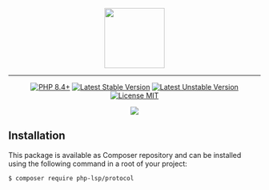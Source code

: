 <p align="center">
    <a href="https://github.com/php-lsp" target="_blank">
        <img src="https://avatars.githubusercontent.com/u/153323085?s=120" width="120">
    </a>
</p>

---

<p align="center">
    <a href="https://packagist.org/packages/php-lsp/protocol"><img src="https://poser.pugx.org/php-lsp/protocol/require/php?style=for-the-badge" alt="PHP 8.4+"></a>
    <a href="https://packagist.org/packages/php-lsp/protocol"><img src="https://poser.pugx.org/php-lsp/protocol/version?style=for-the-badge" alt="Latest Stable Version"></a>
    <a href="https://packagist.org/packages/php-lsp/protocol"><img src="https://poser.pugx.org/php-lsp/protocol/v/unstable?style=for-the-badge" alt="Latest Unstable Version"></a>
    <a href="https://raw.githubusercontent.com/php-lsp/protocol/blob/master/LICENSE"><img src="https://poser.pugx.org/php-lsp/protocol/license?style=for-the-badge" alt="License MIT"></a>
</p>
<p align="center">
    <a href="https://github.com/php-lsp/protocol/actions"><img src="https://github.com/php-lsp/protocol/workflows/tests/badge.svg"></a>
</p>

## Installation

This package is available as Composer repository and can be 
installed using the following command in a root of your project:

```sh
$ composer require php-lsp/protocol
```
